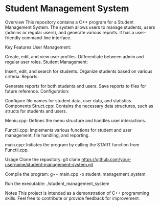 # Student Management System
Overview
This repository contains a C++ program for a Student Management System. The system allows users to manage students, users (admins or regular users), and generate various reports. It has a user-friendly command-line interface.

Key Features
User Management:

Create, edit, and view user profiles.
Differentiate between admin and regular user roles.
Student Management:

Insert, edit, and search for students.
Organize students based on various criteria.
Reports:

Generate reports for both students and users.
Save reports to files for future reference.
Configuration:

Configure file names for student data, user data, and statistics.
Components
Struct.cpp: Contains the necessary data structures, such as structs for students and users.

Meniu.cpp: Defines the menu structure and handles user interactions.

Functii.cpp: Implements various functions for student and user management, file handling, and reporting.

main.cpp: Initiates the program by calling the START function from Functii.cpp.

Usage
Clone the repository: git clone https://github.com/your-username/student-management-system.git

Compile the program: g++ main.cpp -o student_management_system

Run the executable: ./student_management_system

Notes
This project is intended as a demonstration of C++ programming skills.
Feel free to contribute or provide feedback for improvement.
